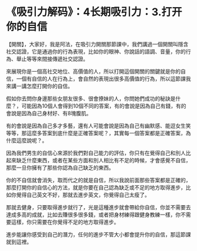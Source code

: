 # 《吸引力解码》：4长期吸引力：3.打开你的自信

【開關】，大家好，我是阿法，在吸引力開關那節課中，我們講過一個開關叫隱含社交認證，它是通過你的行為表現，比如你的眼神、你說話的語調、音量，你的行為、舉止等等來間接傳遞社交認證。

來展現你是一個高社交地位、高價值的人，所以打開這個開關的關鍵就是你的自信，一個有自信的人在行為上，會自然的表現出很多高價值的行為，所以這節課我來講一講怎麼打開你的自信。

假如你去問你身邊那些女朋友很多、很會撩妹的人，你問她們成功的秘訣是什麼？，可能因為10個人會得到10個不同的答案，有的會說是因為自己有錢，有的會說是因為自己身材好、有8塊腹肌。

有的會說是因為自己多才多藝，還有人可能會說是因為自己有幽默感、能逗女生笑等等，那這麼多答案到底什麼是正確答案呢？，其實每一個答案都是正確答案，為什麼這麼說呢？。

因為我們男生的自信心來源於我們對自己能力的評估，你只有在覺得自己和別人比起來缺乏什麼東西，或者在某些方面和別人相比有不足的時候，才會感覺不自信，那麼一旦你擁有了那些你認為自己缺乏的東西。

你的不自信就會消失，取而代之的就是自信，所以我說前面那些答案都是正確的，那麼打開你的自信心的方法，就是你要在自己認為缺乏或不足的地方取得進步，比如你覺得自己英文不好，那就去進步英文，你覺得自己太瘦了。

那就去健身，只要取得進步就行了，光是這種進步就會帶給你自信，你並不需要去達成多高的成就，比如去賺很多很多錢，或者把身材練得跟健身教練一樣，你不需要這樣，你只需要在你覺得不足的地方取得進步。

進步能讓你感受到自己的潛力，任何的進步不管大小都會提升你的自信，那這節課就到這裡。